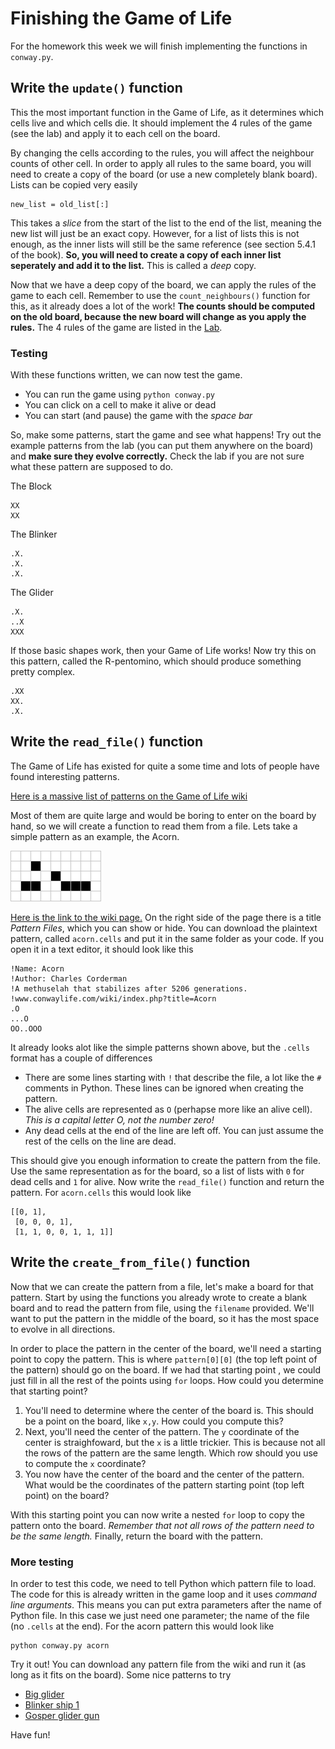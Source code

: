 
# Finishing the Game of Life

For the homework this week we will finish implementing the functions in 
`conway.py`.

## Write the `update()` function

This the most important function in the Game of Life, as it determines which 
cells live and which cells die. It should implement the 4 rules of the game (see 
the lab) and apply it to each cell on the board.

By changing the cells according to the rules, you will affect the neighbour 
counts of other cell. In order to apply all rules to the same board, you will 
need to create a copy of the board (or use a new completely blank board). Lists 
can be copied very easily

    new_list = old_list[:]

This takes a _slice_ from the start of the list to the end of the list, meaning 
the new list will just be an exact copy. However, for a list of lists this is 
not enough, as the inner lists will still be the same reference (see section 
5.4.1 of the book). **So, you will need to create a copy of each inner list 
seperately and add it to the list.** This is called a _deep_ copy.

Now that we have a deep copy of the board, we can apply the rules of the game 
to each cell. Remember to use the `count_neighbours()` function for this, as 
it already does a lot of the work! **The counts should be computed on the old 
board, because the new board will change as you apply the rules.** The 4 rules
of the game are listed in the [Lab](http://progik.mprog.nl/labs/lab-7).

### Testing

With these functions written, we can now test the game.

* You can run the game using `python conway.py`
* You can click on a cell to make it alive or dead
* You can start (and pause) the game with the _space bar_

So, make some patterns, start the game and see what happens! Try out the example 
patterns from the lab (you can put them anywhere on the board) and **make sure 
they evolve correctly.** Check the lab if you are not sure what these pattern 
are supposed to do.

The Block

    XX
    XX

The Blinker

    .X.
    .X.
    .X.

The Glider

    .X.
    ..X
    XXX

If those basic shapes work, then your Game of Life works! Now try this on this 
pattern, called the R-pentomino, which should produce something pretty complex.

    .XX
    XX.
    .X.

## Write the `read_file()` function

The Game of Life has existed for quite a some time and lots of people have found 
interesting patterns. 

[Here is a massive list of patterns on the Game of Life wiki](http://www.conwaylife.com/wiki/Category:Patterns)

Most of them are quite large and would be boring to enter on the board by hand, 
so we will create a function to read them from a file. Lets take a simple 
pattern as an example, the Acorn. 

![Acorn](Acorn.png)

[Here is the link to the wiki page.](http://www.conwaylife.com/wiki/Acorn) On 
the right side of the page there is a title _Pattern Files_, which you can show
or hide. You can download the plaintext pattern, called `acorn.cells` and put 
it in the same folder as your code. If you open it in a text editor, it should 
look like this

    !Name: Acorn
    !Author: Charles Corderman
    !A methuselah that stabilizes after 5206 generations.
    !www.conwaylife.com/wiki/index.php?title=Acorn
    .O
    ...O
    OO..OOO

It already looks alot like the simple patterns shown above, but the `.cells` 
format has a couple of differences

* There are some lines starting with `!` that describe the file, a lot like the 
`#` comments in Python. These lines can be ignored when creating the pattern.
* The alive cells are represented as `O` (perhapse more like an alive cell).
_This is a capital letter O, not the number zero!_
* Any dead cells at the end of the line are left off. You can just assume the 
rest of the cells on the line are dead.

This should give you enough information to create the pattern from the file. Use 
the same representation as for the board, so a list of lists with `0` for dead 
cells and `1` for alive. Now write the `read_file()` function and return the 
pattern. For `acorn.cells` this would look like

    [[0, 1],
     [0, 0, 0, 1],
     [1, 1, 0, 0, 1, 1, 1]]

## Write the `create_from_file()` function

Now that we can create the pattern from a file, let's make a board for that 
pattern. Start by using the functions you already wrote to create a blank 
board and to read the pattern from file, using the `filename` provided. We'll 
want to put the pattern in the middle of the board, so it has the most space to 
evolve in all directions.

In order to place the pattern in the center of the board, we'll need a starting 
point to copy the pattern. This is where `pattern[0][0]` (the top left point of 
the pattern) should go on the board. If we had that starting point , we could 
just fill in all the rest of the points using `for` loops. How could you 
determine that starting point?

1. You'll need to determine where the center of the board is. This should be a 
point on the board, like `x,y`. How could you compute this? 
2. Next, you'll need the center of the pattern. The `y` coordinate of the center 
is straighfoward, but the `x` is a little trickier. This is because not all the 
rows of the pattern are the same length. Which row should you use to compute the 
`x` coordinate?
3. You now have the center of the board and the center of the pattern. What 
would be the coordinates of the pattern starting point (top left point) on the 
board?

With this starting point you can now write a nested `for` loop to copy the 
pattern onto the board. _Remember that not all rows of the pattern need to be 
the same length._ Finally, return the board with the pattern.

### More testing

In order to test this code, we need to tell Python which pattern file to load. 
The code for this is already written in the game loop and it uses _command line
arguments_. This means you can put extra parameters after the name of Python
file. In this case we just need one parameter; the name of the file (no `.cells` 
at the end). For the acorn pattern this would look like
    
    python conway.py acorn

Try it out! You can download any pattern file from the wiki and run it (as 
long as it fits on the board). Some nice patterns to try

* [Big glider](http://www.conwaylife.com/wiki/Big_glider)
* [Blinker ship 1](http://www.conwaylife.com/wiki/Blinker_ship_1)
* [Gosper glider gun](http://www.conwaylife.com/wiki/Gosper_glider_gun)

Have fun!

